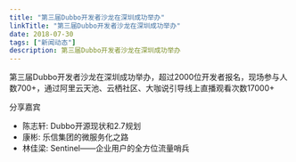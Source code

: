 ```yaml
---
title: "第三届Dubbo开发者沙龙在深圳成功举办"
linkTitle: "第三届Dubbo开发者沙龙在深圳成功举办"
date: 2018-07-30
tags: ["新闻动态"]
description: 第三届Dubbo开发者沙龙在深圳成功举办
---
```


第三届Dubbo开发者沙龙在深圳成功举办，超过2000位开发者报名，现场参与人数700+，通过阿里云天池、云栖社区、大咖说引导线上直播观看次数17000+

分享嘉宾
  * 陈志轩: Dubbo开源现状和2.7规划
  * 康彬: 乐信集团的微服务化之路
  * 林佳梁: Sentinel——企业用户的全方位流量哨兵 